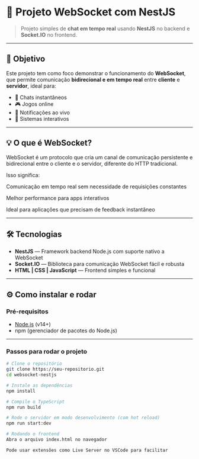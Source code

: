 # 🚀 Projeto WebSocket com NestJS

> Projeto simples de **chat em tempo real** usando **NestJS** no backend e **Socket.IO** no frontend.

---

## 🎯 Objetivo

Este projeto tem como foco demonstrar o funcionamento do **WebSocket**, que permite comunicação **bidirecional e em tempo real** entre **cliente** e **servidor**, ideal para:

- 💬 Chats instantâneos  
- 🎮 Jogos online  
- 🔔 Notificações ao vivo  
- 📡 Sistemas interativos  

---

## 💡 O que é WebSocket?

WebSocket é um protocolo que cria um canal de comunicação persistente e bidirecional entre o cliente e o servidor, diferente do HTTP tradicional.

Isso significa:

Comunicação em tempo real sem necessidade de requisições constantes

Melhor performance para apps interativos

Ideal para aplicações que precisam de feedback instantâneo

---

## 🛠 Tecnologias

- **NestJS** — Framework backend Node.js com suporte nativo a WebSocket  
- **Socket.IO** — Biblioteca para comunicação WebSocket fácil e robusta  
- **HTML | CSS | JavaScript** — Frontend simples e funcional  

---

## ⚙️ Como instalar e rodar

### Pré-requisitos

- [Node.js](https://nodejs.org/) (v14+)  
- npm (gerenciador de pacotes do Node.js)  

---

### Passos para rodar o projeto

```bash
# Clone o repositório
git clone https://seu-repositorio.git
cd websocket-nestjs

# Instale as dependências
npm install

# Compile o TypeScript
npm run build

# Rode o servidor em modo desenvolvimento (com hot reload)
npm run start:dev

# Rodando o frontend
Abra o arquivo index.html no navegador

Pode usar extensões como Live Server no VSCode para facilitar